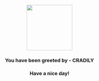 <p align="center">
            <img src="https://raw.githubusercontent.com/PokeAPI/sprites/master/sprites/pokemon/346.png" width="150" height="150">
          </p>
          <h3 align="center">You have been greeted by - <b>CRADILY</b></h3>
          <h3 align="center">Have a nice day!</h3>
